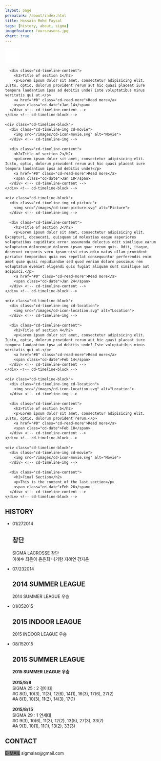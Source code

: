 ```yaml
---
layout: page
permalink: /about/index.html
title: Hossain Mohd Faysal
tags: [history, about, sigma]
imagefeature: fourseasons.jpg
chart: true
---
```

<section id="cd-timeline" class="cd-container">
    <div class="cd-timeline-block">
      <div class="cd-timeline-img cd-picture">
        <img src="/images/cd-icon-picture.svg" alt="Picture">
      </div> <!-- cd-timeline-img -->

      <div class="cd-timeline-content">
        <h2>Title of section 1</h2>
        <p>Lorem ipsum dolor sit amet, consectetur adipisicing elit. Iusto, optio, dolorum provident rerum aut hic quasi placeat iure tempora laudantium ipsa ad debitis unde? Iste voluptatibus minus veritatis qui ut.</p>
        <a href="#0" class="cd-read-more">Read more</a>
        <span class="cd-date">Jan 14</span>
      </div> <!-- cd-timeline-content -->
    </div> <!-- cd-timeline-block -->

    <div class="cd-timeline-block">
      <div class="cd-timeline-img cd-movie">
        <img src="/images/cd-icon-movie.svg" alt="Movie">
      </div> <!-- cd-timeline-img -->

      <div class="cd-timeline-content">
        <h2>Title of section 2</h2>
        <p>Lorem ipsum dolor sit amet, consectetur adipisicing elit. Iusto, optio, dolorum provident rerum aut hic quasi placeat iure tempora laudantium ipsa ad debitis unde?</p>
        <a href="#0" class="cd-read-more">Read more</a>
        <span class="cd-date">Jan 18</span>
      </div> <!-- cd-timeline-content -->
    </div> <!-- cd-timeline-block -->

    <div class="cd-timeline-block">
      <div class="cd-timeline-img cd-picture">
        <img src="/images/cd-icon-picture.svg" alt="Picture">
      </div> <!-- cd-timeline-img -->

      <div class="cd-timeline-content">
        <h2>Title of section 3</h2>
        <p>Lorem ipsum dolor sit amet, consectetur adipisicing elit. Excepturi, obcaecati, quisquam id molestias eaque asperiores voluptatibus cupiditate error assumenda delectus odit similique earum voluptatem doloremque dolorem ipsam quae rerum quis. Odit, itaque, deserunt corporis vero ipsum nisi eius odio natus ullam provident pariatur temporibus quia eos repellat consequuntur perferendis enim amet quae quasi repudiandae sed quod veniam dolore possimus rem voluptatum eveniet eligendi quis fugiat aliquam sunt similique aut adipisci.</p>
        <a href="#0" class="cd-read-more">Read more</a>
        <span class="cd-date">Jan 24</span>
      </div> <!-- cd-timeline-content -->
    </div> <!-- cd-timeline-block -->

    <div class="cd-timeline-block">
      <div class="cd-timeline-img cd-location">
        <img src="/images/cd-icon-location.svg" alt="Location">
      </div> <!-- cd-timeline-img -->

      <div class="cd-timeline-content">
        <h2>Title of section 4</h2>
        <p>Lorem ipsum dolor sit amet, consectetur adipisicing elit. Iusto, optio, dolorum provident rerum aut hic quasi placeat iure tempora laudantium ipsa ad debitis unde? Iste voluptatibus minus veritatis qui ut.</p>
        <a href="#0" class="cd-read-more">Read more</a>
        <span class="cd-date">Feb 14</span>
      </div> <!-- cd-timeline-content -->
    </div> <!-- cd-timeline-block -->

    <div class="cd-timeline-block">
      <div class="cd-timeline-img cd-location">
        <img src="/images/cd-icon-location.svg" alt="Location">
      </div> <!-- cd-timeline-img -->

      <div class="cd-timeline-content">
        <h2>Title of section 5</h2>
        <p>Lorem ipsum dolor sit amet, consectetur adipisicing elit. Iusto, optio, dolorum provident rerum.</p>
        <a href="#0" class="cd-read-more">Read more</a>
        <span class="cd-date">Feb 18</span>
      </div> <!-- cd-timeline-content -->
    </div> <!-- cd-timeline-block -->

    <div class="cd-timeline-block">
      <div class="cd-timeline-img cd-movie">
        <img src="/images/cd-icon-movie.svg" alt="Movie">
      </div> <!-- cd-timeline-img -->

      <div class="cd-timeline-content">
        <h2>Final Section</h2>
        <p>This is the content of the last section</p>
        <span class="cd-date">Feb 26</span>
      </div> <!-- cd-timeline-content -->
    </div> <!-- cd-timeline-block -->
  </section> <!-- cd-timeline -->
  
<script src="http://ajax.googleapis.com/ajax/libs/jquery/1.11.0/jquery.min.js"></script>
<script src="/assets/js/main.js"></script> <!-- Resource jQuery -->
<article class="notepad-page-content">
  <h2>HISTORY</h2>
  <ul class="cbp_tmtimeline">
    <li>
      <time class="cbp_tmtime" datetime="2014-01-27"><span>01/27</span><span>2014  </span></time>
      <div class="cbp_tmicon cbp_tmicon-phone"></div>
      <div class="cbp_tmlabel">
        <h2>창단</h2>
        <p>SIGMA LACROSSE 창단<br>
                  이혜수 최은아 윤은희 나가람 지혜연 강지윤
              </p>
      </div>
    </li>
    <li>
      <time class="cbp_tmtime" datetime="2014-07-23"><span>07/23</span><span>2014  </span></time>
      <div class="cbp_tmicon cbp_tmicon-screen"></div>
      <div class="cbp_tmlabel">
        <h2>2014 SUMMER LEAGUE</h2>
        <p>2014 SUMMER LEAGUE 우승</p>
      </div>
    </li>
    <li>
      <time class="cbp_tmtime" datetime="2015-01-05"><span>01/05</span><span>2015  </span></time>
      <div class="cbp_tmicon cbp_tmicon-mail"></div>
      <div class="cbp_tmlabel">
        <h2>2015 INDOOR LEAGUE</h2>
        <p>2015 INDOOR LEAGUE 우승</p>
      </div>
    </li>
    <li>
      <time class="cbp_tmtime" datetime="2015-08-15"><span>08/15</span><span>2015  </span></time>
      <div class="cbp_tmicon cbp_tmicon-phone"></div>
      <div class="cbp_tmlabel">
        <h2>2015 SUMMER LEAGUE</h2>
        <p><strong>2015 SUMMER LEAGUE 우승</strong><br>
          <br>
                      <strong>2015/8/8</strong><br>
                      SIGMA 25 : 2 경이대<br>
                      #G 8(1), 10(3), 11(3), 12(6), 14(1), 16(3), 17(6), 27(2)<br>
                      #A 8(1), 10(3), 11(2), 14(3), 17(1)<br>
              <br>
                      <strong>2015/8/15</strong><br>
                      SIGMA 29 : 1 연세대<br>
                      #G 9(3), 10(6), 11(3), 12(2), 13(5), 27(3), 33(7)<br>
                      #A 9(1), 10(1), 11(1), 13(2), 33(3)<br>
                  </p>
      </div>
    </li>
  </ul>

  <h2>CONTACT</h2>
  <p><span style="background-color:gray;">E-MAIL</span>  sigmalax@gmail.com</p>

</article>